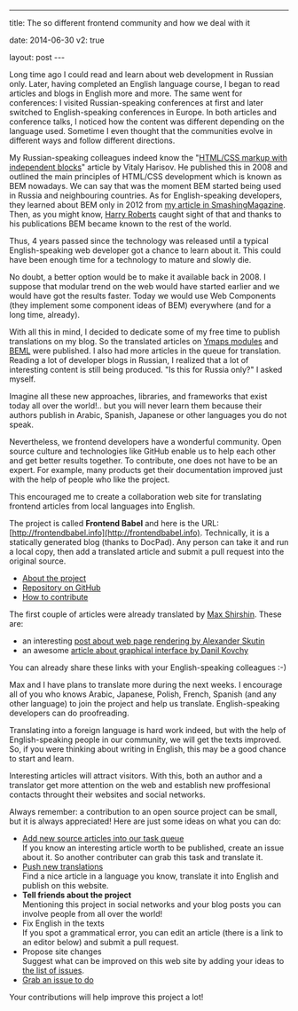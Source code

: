 ---

title: The so different frontend community and how we deal with it

date: 2014-06-30
v2: true

layout: post
---<div data-excerpt>

Long time ago I could read and learn about web development in Russian only. Later, having completed an English language course, I began to read articles and blogs in English more and more. The same went for conferences: I visited
Russian-speaking conferences at first and later switched to English-speaking conferences in Europe. In both articles and conference talks, I noticed how the content was different depending on the language used. Sometime I even thought that the communities evolve in different ways and follow different directions.

</div>

My Russian-speaking colleagues indeed know the "[HTML/CSS markup with independent blocks](http://vitaly.harisov.name/article/independent-blocks.html)"
article by Vitaly Harisov. He published
this in 2008 and outlined the main principles of HTML/CSS development which is known as BEM nowadays. We can say
that was the moment BEM started being used in Russia and neighbouring countries. As for English-speaking developers, they
learned about BEM only in 2012 from [my article in
SmashingMagazine](http://www.smashingmagazine.com/2012/04/16/a-new-front-end-methodology-bem/). Then, as you might
know, [Harry Roberts](http://csswizardry.com/about/) caught sight
of that and thanks to his publications BEM became known to the rest of the world.

Thus, 4 years passed since the technology was released until a typical English-speaking web developer got a chance to learn about it. This could have been enough time for a technology to mature and slowly die.

No doubt, a better option would be to make it available back in 2008. I suppose that modular trend on the web would have started earlier and we would have got the results faster. Today we
would use Web Components (they implement some component ideas of BEM) everywhere (and for a long time, already).

With all this in mind, I decided to dedicate some of my free time to publish translations on my blog.
So the translated articles on [Ymaps modules](/en/issues/ym-modular-system) and
[BEML](/en/issues/beml-html-preprocessor) were published. I also had more articles in the queue for translation. Reading
a lot of developer blogs in Russian, I realized that a lot of interesting content is still being produced. "Is this for Russia only?" I asked myself.

Imagine all these new approaches, libraries, and frameworks that exist today all over the world!.. but you will never
learn them because their authors publish in Arabic, Spanish, Japanese or other languages you do not speak.

Nevertheless, we frontend developers have a wonderful community. Open source culture
and technologies like GitHub enable us to help each other and get better results together. To contribute, one does not have to be an expert. For example, many products get their documentation improved just with the help of people who like the project.

This encouraged me to create a collaboration web site for translating frontend articles from local languages into English.

The project is called **Frontend Babel** and here is the URL: [http://frontendbabel.info](http://frontendbabel.info).
Technically, it is a statically generated blog (thanks to DocPad). Any person can take it and run a local copy, then add
a translated article and submit a pull request into the original source.

- [About the project](http://frontendbabel.info/about/)
- [Repository on GitHub](https://github.com/frontendbabel/frontendbabel.github.com)
- [How to contribute](http://frontendbabel.info/how-to-contribute)

The first couple of articles were already translated by [Max Shirshin](https://www.google.com/+MaxShirshin). These are:

- an interesting [post about web page rendering by Alexander
  Skutin](http://frontendbabel.info/articles/webpage-rendering-101)
- an awesome [article about graphical interface by Danil
  Kovchy](http://frontendbabel.info/articles/graphical-interface)

You can already share these links with your English-speaking colleagues :-)

Max and I have plans to translate more during the next weeks. I encourage all of you who knows Arabic, Japanese, Polish, French, Spanish (and any other language) to join the project and help us translate. English-speaking developers can do proofreading.

Translating into a foreign language is hard work indeed, but with the help of English-speaking people in our community, we will get the texts improved. So, if you were thinking about writing in English, this may be a good chance to start and learn.<br/>

Interesting articles will attract visitors. With this, both an author and a translator get more attention on the web and establish new proffesional contacts throught their websites and social networks.

Always remember: a contribution to an open source project can be small, but it is always appreciated! Here are just
some ideas on what you can do:

- [Add new source articles into our task
  queue](https://github.com/frontendbabel/frontendbabel.github.com/issues/new)<br/>
  If you know an interesting article worth to be published, create an issue about it. So another
  contributer can grab this task and translate it.
- [Push new translations](http://frontendbabel.info/how-to-contribute#push-new-translation)<br/>
  Find a nice article in a language you know, translate it into English and publish on this website.
- **Tell friends about the project**<br/>
  Mentioning this project in social networks and your blog posts you can involve people from
  all over the world!
- Fix English in the texts<br/>
  If you spot a grammatical error, you can edit an article (there is a link to an editor below) and submit
  a pull request.
- Propose site changes<br/>
  Suggest what can be improved on this web site by adding your ideas to [the list of
  issues](https://github.com/frontendbabel/frontendbabel.github.com/issues?labels=%40+Translation&state=open).
- [Grab an issue to do](https://github.com/frontendbabel/frontendbabel.github.com/issues?labels=&page=1&state=open)<br/>

Your contributions will help improve this project a lot!
